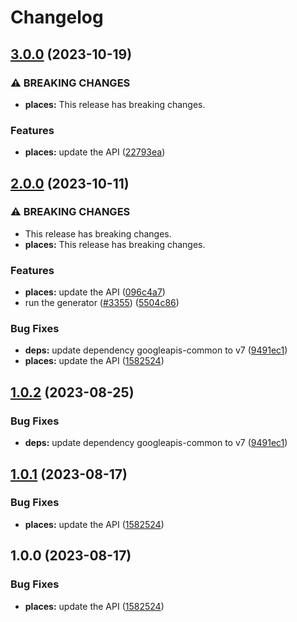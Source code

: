 # Changelog

## [3.0.0](https://github.com/googleapis/google-api-nodejs-client/compare/places-v2.0.0...places-v3.0.0) (2023-10-19)


### ⚠ BREAKING CHANGES

* **places:** This release has breaking changes.

### Features

* **places:** update the API ([22793ea](https://github.com/googleapis/google-api-nodejs-client/commit/22793ea0dc7ebcca893c2eb984c8f5fcea738562))

## [2.0.0](https://github.com/googleapis/google-api-nodejs-client/compare/places-v1.0.2...places-v2.0.0) (2023-10-11)


### ⚠ BREAKING CHANGES

* This release has breaking changes.
* **places:** This release has breaking changes.

### Features

* **places:** update the API ([096c4a7](https://github.com/googleapis/google-api-nodejs-client/commit/096c4a7d4f4dbef796b5d980492c7f7271a360bf))
* run the generator ([#3355](https://github.com/googleapis/google-api-nodejs-client/issues/3355)) ([5504c86](https://github.com/googleapis/google-api-nodejs-client/commit/5504c86fd61740886047320e2ed70f02a164acd7))


### Bug Fixes

* **deps:** update dependency googleapis-common to v7 ([9491ec1](https://github.com/googleapis/google-api-nodejs-client/commit/9491ec1cdc3c413e7d73edcfcd59cf5c28a7c855))
* **places:** update the API ([1582524](https://github.com/googleapis/google-api-nodejs-client/commit/1582524f2331f1c9375131721e768e220354a800))

## [1.0.2](https://github.com/googleapis/google-api-nodejs-client/compare/places-v1.0.1...places-v1.0.2) (2023-08-25)


### Bug Fixes

* **deps:** update dependency googleapis-common to v7 ([9491ec1](https://github.com/googleapis/google-api-nodejs-client/commit/9491ec1cdc3c413e7d73edcfcd59cf5c28a7c855))

## [1.0.1](https://github.com/googleapis/google-api-nodejs-client/compare/places-v1.0.0...places-v1.0.1) (2023-08-17)


### Bug Fixes

* **places:** update the API ([1582524](https://github.com/googleapis/google-api-nodejs-client/commit/1582524f2331f1c9375131721e768e220354a800))

## 1.0.0 (2023-08-17)


### Bug Fixes

* **places:** update the API ([1582524](https://github.com/googleapis/google-api-nodejs-client/commit/1582524f2331f1c9375131721e768e220354a800))
